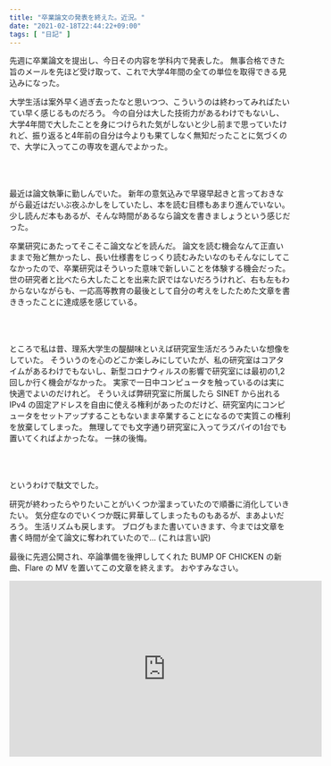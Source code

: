 ```yaml
---
title: "卒業論文の発表を終えた。近況。"
date: "2021-02-18T22:44:22+09:00"
tags: [ "日記" ]
---
```


先週に卒業論文を提出し、今日その内容を学科内で発表した。
無事合格できた旨のメールを先ほど受け取って、これで大学4年間の全ての単位を取得できる見込みになった。

<p style="padding-bottom: 50px">
大学生活は案外早く過ぎ去ったなと思いつつ、こういうのは終わってみればたいてい早く感じるものだろう。
今の自分は大した技術力があるわけでもないし、大学4年間で大したことを身につけられた気がしないと少し前まで思っていたけれど、振り返ると4年前の自分は今よりも果てしなく無知だったことに気づくので、大学に入ってこの専攻を選んでよかった。
</p>


最近は論文執筆に勤しんでいた。
新年の意気込みで早寝早起きと言っておきながら最近はだいぶ夜ふかしをしていたし、本を読む目標もあまり進んでいない。
少し読んだ本もあるが、そんな時間があるなら論文を書きましょうという感じだった。

<p style="padding-bottom: 50px">
卒業研究にあたってそこそこ論文などを読んだ。
論文を読む機会なんて正直いままで殆ど無かったし、長い仕様書をじっくり読むみたいなのもそんなにしてこなかったので、卒業研究はそういった意味で新しいことを体験する機会だった。
世の研究者と比べたら大したことを出来た訳ではないだろうけれど、右も左もわからないながらも、一応高等教育の最後として自分の考えをしたためた文章を書ききったことに達成感を感じている。
</p>


<p style="padding-bottom: 50px">
ところで私は昔、理系大学生の醍醐味といえば研究室生活だろうみたいな想像をしていた。
そういうのを心のどこか楽しみにしていたが、私の研究室はコアタイムがあるわけでもないし、新型コロナウィルスの影響で研究室には最初の1,2回しか行く機会がなかった。
実家で一日中コンピュータを触っているのは実に快適でよいのだけれど。
そういえば弊研究室に所属したら SINET から出れる IPv4 の固定アドレスを自由に使える権利があったのだけど、研究室内にコンピュータをセットアップすることもないまま卒業することになるので実質この権利を放棄してしまった。
無理してでも文字通り研究室に入ってラズパイの1台でも置いてくればよかったな。
一抹の後悔。
</p>


というわけで駄文でした。

研究が終わったらやりたいことがいくつか溜まっていたので順番に消化していきたい。
気分症なのでいくつか既に昇華してしまったものもあるが、まあよいだろう。
生活リズムも戻します。
ブログもまた書いていきます、今までは文章を書く時間が全て論文に奪われていたので... (これは言い訳)

最後に先週公開され、卒論準備を後押ししてくれた BUMP OF CHICKEN の新曲、Flare の MV を置いてこの文章を終えます。
おやすみなさい。

<div style="text-align: center">
<iframe width="560" height="315" src="https://www.youtube.com/embed/pDFkg9L5wJY" frameborder="0" allow="accelerometer; autoplay; clipboard-write; encrypted-media; gyroscope; picture-in-picture" allowfullscreen></iframe>
</div>
